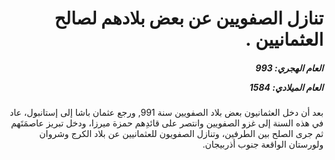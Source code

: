 <h1 dir="rtl">تنازل الصفويين عن بعض بلادهم لصالح العثمانيين .</h1>

<h5 dir="rtl">العام الهجري:  993

العام الميلادي: 1584

</h5>

<p dir="rtl">بعد أن دخل العثمانيون بعض بلاد الصفويين سنة 991, ورجع عثمان باشا إلى إستانبول، عاد في هذه السنة إلى غزو الصفويين وانتصر على قائدِهم حمزة ميرزا، ودخل تبريز عاصمَتَهم ثم جرى الصلح بين الطرفين، وتنازل الصفويون للعثمانيين عن بلاد الكرج وشروان ولورستان الواقعة جنوب أذربيجان.</p></br>
